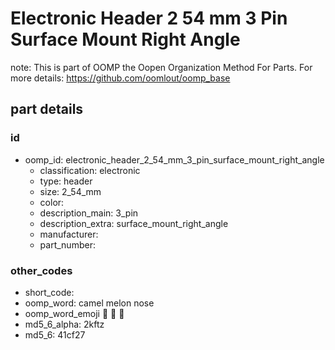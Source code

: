 # Electronic Header 2 54 mm 3 Pin Surface Mount Right Angle  

note: This is part of OOMP the Oopen Organization Method For Parts. For more details: https://github.com/oomlout/oomp_base

##  part details





### id
* oomp_id: electronic_header_2_54_mm_3_pin_surface_mount_right_angle
  * classification: electronic
  * type: header
  * size: 2_54_mm
  * color: 
  * description_main: 3_pin
  * description_extra: surface_mount_right_angle
  * manufacturer: 
  * part_number: 

### other_codes
* short_code: 
* oomp_word: camel melon nose
* oomp_word_emoji :camel: :melon: :nose:
* md5_6_alpha: 2kftz
* md5_6: 41cf27